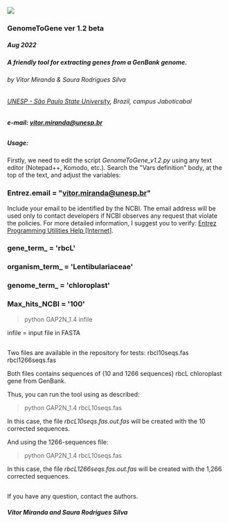 ![](https://i.imgur.com/0y2WqLA.png)

### GenomeToGene ver 1.2 beta    
##### Aug 2022
##### A friendly tool for extracting genes from a GenBank genome.

###### by Vitor Miranda & Saura Rodrigues Silva
###### [UNESP - São Paulo State University](http://www.fcav.unesp.br/vmiranda), Brazil, campus Jaboticabal 
##### e-mail: vitor.miranda@unesp.br
##

##### Usage:

Firstly, we need to edit the script *GenomeToGene_v1.2.py* using any text editor (Notepad++, Komodo, etc.).
Search the "Vars definition" body, at the top of the text, and adjust the variables:

### Entrez.email = "vitor.miranda@unesp.br"
Include your email to be identified by the NCBI. The email address will be used only to contact developers if NCBI observes any request that violate the policies. For more detailed information, I suggest you to verify: [Entrez Programming Utilities Help [Internet]](https://www.ncbi.nlm.nih.gov/books/NBK25497/).

### gene_term_ = 'rbcL'

### organism_term_ = 'Lentibulariaceae'


### genome_term_ = 'chloroplast'

### Max_hits_NCBI = '100'




> python GAP2N_1.4 infile 

infile = input file in FASTA
##

Two files are available in the repository for tests:
rbcl10seqs.fas
rbcl1266seqs.fas

Both files contains sequences of (10 and 1266 sequences) rbcL chloroplast gene from GenBank.

Thus, you can run the tool using as described:

> python GAP2N_1.4 rbcL10seqs.fas

In this case, the file *rbcL10seqs.fas.out.fas* will be created with the 10 corrected sequences.

And using the 1266-sequences file:

> python GAP2N_1.4 rbcL10seqs.fas

In this case, the file *rbcL1266seqs.fas.out.fas* will be created with the 1,266 corrected sequences.

##
If you have any question, contact the authors.

##### Vitor Miranda and Saura Rodrigues Silva
